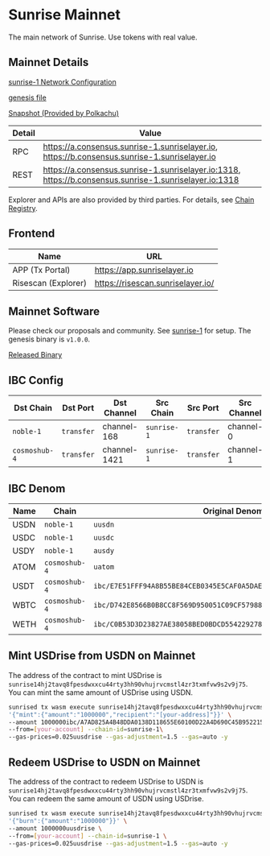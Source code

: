 # Sunrise Mainnet

The main network of Sunrise. Use tokens with real value.

## Mainnet Details

[sunrise-1 Network Configuration](https://github.com/sunriselayer/network/tree/main/sunrise-1)

[genesis file](https://github.com/sunriselayer/network/blob/main/sunrise-1/genesis.json)

[Snapshot (Provided by Polkachu)](https://www.polkachu.com/tendermint_snapshots/sunrise)

| Detail | Value                                                                                                      |
| ------ | ---------------------------------------------------------------------------------------------------------- |
| RPC    | <https://a.consensus.sunrise-1.sunriselayer.io>, <https://b.consensus.sunrise-1.sunriselayer.io>           |
| REST   | <https://a.consensus.sunrise-1.sunriselayer.io:1318>, <https://b.consensus.sunrise-1.sunriselayer.io:1318> |

Explorer and APIs are also provided by third parties. For details, see [Chain Registry](https://github.com/cosmos/chain-registry/blob/master/sunrise/chain.json).

## Frontend

| Name                | URL                                 |
| ------------------- | ----------------------------------- |
| APP (Tx Portal)     | <https://app.sunriselayer.io>       |
| Risescan (Explorer) | <https://risescan.sunriselayer.io/> |

## Mainnet Software

Please check our proposals and community. See [sunrise-1](https://github.com/sunriselayer/network/tree/main/sunrise-1) for setup.
The genesis binary is `v1.0.0`.

[Released Binary](https://github.com/sunriselayer/sunrise/releases)

## IBC Config

| Dst Chain     | Dst Port   | Dst Channel  | Src Chain   | Src Port   | Src Channel |
| ------------- | ---------- | ------------ | ----------- | ---------- | ----------- |
| `noble-1`     | `transfer` | channel-168  | `sunrise-1` | `transfer` | channel-0   |
| `cosmoshub-4` | `transfer` | channel-1421 | `sunrise-1` | `transfer` | channel-1   |

## IBC Denom

| Name | Chain         | Original Denom                                                         | IBC denom                                                              | Decimals |
| ---- | ------------- | ---------------------------------------------------------------------- | ---------------------------------------------------------------------- | -------- |
| USDN | `noble-1`     | `uusdn`                                                                | `ibc/A7AD825A4B48DDA0138D118655E60100D22A4D690C45B95221520B58C9A64B63` | 6        |
| USDC | `noble-1`     | `uusdc`                                                                | `ibc/8E27BA2D5493AF5636760E354E46004562C46AB7EC0CC4C1CA14E9E20E2545B5` | 6        |
| USDY | `noble-1`     | `ausdy`                                                                | `ibc/AAF322A78A0E34B76CDA05BA9AE96DC1521F9E103EC576AB9931116B2AB8C26B` | 18       |
| ATOM | `cosmoshub-4` | `uatom`                                                                | `ibc/C4CFF46FD6DE35CA4CF4CE031E643C8FDC9BA4B99AE598E9B0ED98FE3A2319F9` | 6        |
| USDT | `cosmoshub-4` | `ibc/E7E51FFF94A8B55BE84CEB0345E5CAF0A5DAEB374C6806CE908098B8996C7782` | `ibc/D4FF12988C31AD8E3D2555621F95C7EB2B6FBAAD2F9487FB11A2A8BBB004B4B3` | 6        |
| WBTC | `cosmoshub-4` | `ibc/D742E8566B0B8CC8F569D950051C09CF57988A88F0E45574BFB3079D41DE6462` | `ibc/0E293A7622DC9A6439DB60E6D234B5AF446962E27CA3AB44D0590603DFF6968E` | 8        |
| WETH | `cosmoshub-4` | `ibc/C0B53D3D23827AE38058BED0BDCD554229278AF530A8D265FCF6DFF7C4B2ADFF` | `ibc/694A6B26A43A2FBECCFFEAC022DEACB39578E54207FDD32005CD976B57B98004` | 18       |

## Mint USDrise from USDN on Mainnet

The address of the contract to mint USDrise is `sunrise14hj2tavq8fpesdwxxcu44rty3hh90vhujrvcmstl4zr3txmfvw9s2v9j75`.
You can mint the same amount of USDrise using USDN.

```bash
sunrised tx wasm execute sunrise14hj2tavq8fpesdwxxcu44rty3hh90vhujrvcmstl4zr3txmfvw9s2v9j75 \
'{"mint":{"amount":"1000000","recipient":"[your-address]"}}' \
--amount 1000000ibc/A7AD825A4B48DDA0138D118655E60100D22A4D690C45B95221520B58C9A64B63 \
--from=[your-account] --chain-id=sunrise-1\
--gas-prices=0.025uusdrise --gas-adjustment=1.5 --gas=auto -y
```

## Redeem USDrise to USDN on Mainnet

The address of the contract to redeem USDrise to USDN is `sunrise14hj2tavq8fpesdwxxcu44rty3hh90vhujrvcmstl4zr3txmfvw9s2v9j75`.
You can redeem the same amount of USDN using USDrise.

```bash
sunrised tx wasm execute sunrise14hj2tavq8fpesdwxxcu44rty3hh90vhujrvcmstl4zr3txmfvw9s2v9j75 \
'{"burn":{"amount":"1000000"}}' \
--amount 1000000uusdrise \
--from=[your-account] --chain-id=sunrise-1 \
--gas-prices=0.025uusdrise --gas-adjustment=1.5 --gas=auto -y
```
